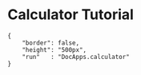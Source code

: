 # Calculator Tutorial

```doodle
{
    "border": false,
    "height": "500px",
    "run"   : "DocApps.calculator"
}
```

